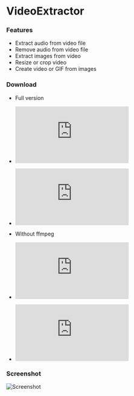 # VideoExtractor

### Features
* Extract audio from video file
* Remove audio from video file
* Extract images from video
* Resize or crop video
* Create video or GIF from images

### Download

* Full version
 * ![v2.0 32-bit (rar)](https://github.com/spixy/VideoExtractor/releases/download/2.0/VideoExtractor_with_ffmpeg_32.rar)
 * ![v2.0 64-bit (rar)](https://github.com/spixy/VideoExtractor/releases/download/2.0/VideoExtractor_with_ffmpeg_64.rar)

* Without ffmpeg
 * ![v2.0 32-bit (rar)](https://github.com/spixy/VideoExtractor/releases/download/2.0/VideoExtractor32.rar)
 * ![v2.0 64-bit (rar)](https://github.com/spixy/VideoExtractor/releases/download/2.0/VideoExtractor64.rar)


### Screenshot
![Screenshot](https://cloud.githubusercontent.com/assets/4542110/8529731/dfceb8f8-241c-11e5-8524-b0748c67dd1c.png)
